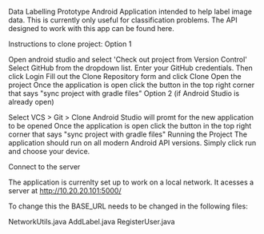 Data Labelling Prototype
Android Application intended to help label image data. This is currently only useful for classification problems. The API designed to work with this app can be found here.

Instructions to clone project:
Option 1

Open android studio and select 'Check out project from Version Control'
Select GitHub from the dropdown list.
Enter your GitHub credentials. Then click Login
Fill out the Clone Repository form and click Clone
Open the project
Once the application is open click the button in the top right corner that says "sync project with gradle files"
Option 2 (if Android Studio is already open)

Select VCS > Git > Clone
Android Studio will promt for the new application to be opened
Once the application is open click the button in the top right corner that says "sync project with gradle files"
Running the Project
The application should run on all modern Android API versions. Simply click run and choose your device.

Connect to the server

The application is currenlty set up to work on a local network. It acesses a server at http://10.20.20.101:5000/

To change this the BASE_URL needs to be changed in the following files:

NetworkUtils.java
AddLabel.java
RegisterUser.java
